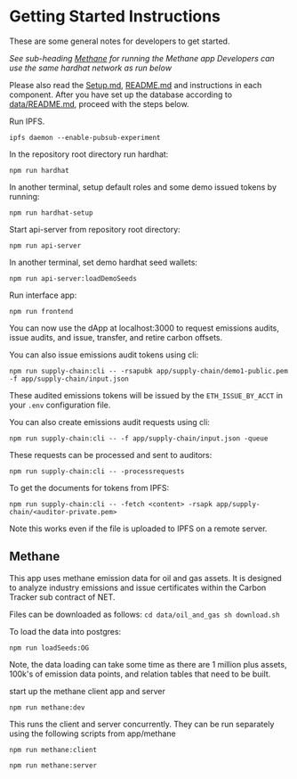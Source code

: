 # Getting Started Instructions

These are some general notes for developers to get started. 

*See sub-heading [Methane](#methane) for running the Methane app*
*Developers can use the same hardhat network as run below* 

Please also read the [Setup.md](./Setup.md), [README.md](./README.md) and instructions in each component.  After you have set up the database according to [data/README.md](data/README.md), proceed with the steps below.

Run IPFS.
```
ipfs daemon --enable-pubsub-experiment
```

In the repository root directory run hardhat:
```
npm run hardhat
```

In another terminal, setup default roles and some demo issued tokens by running:
```
npm run hardhat-setup
```

Start api-server from repository root directory:
```
npm run api-server
```

In another terminal, set demo hardhat seed wallets:
```
npm run api-server:loadDemoSeeds
```

Run interface app:
```
npm run frontend
```

You can now use the dApp at localhost:3000 to request emissions audits, issue audits, and issue, transfer, and retire carbon offsets.  

You can also issue emissions audit tokens using cli:
```
npm run supply-chain:cli -- -rsapubk app/supply-chain/demo1-public.pem -f app/supply-chain/input.json
```

These audited emissions tokens will be issued by the `ETH_ISSUE_BY_ACCT` in your `.env` configuration file.

You can also create emissions audit requests using cli:
```
npm run supply-chain:cli -- -f app/supply-chain/input.json -queue
```

These requests can be processed and sent to auditors:
```
npm run supply-chain:cli -- -processrequests
```

To get the documents for tokens from IPFS:
```
npm run supply-chain:cli -- -fetch <content> -rsapk app/supply-chain/<auditor-private.pem>
```

Note this works even if the file is uploaded to IPFS on a remote server.

## Methane

This app uses methane emission data for oil and gas assets.
It is designed to analyze industry emissions and issue certificates within the Carbon Tracker sub contract of NET.

Files can be downloaded as follows:
``
cd data/oil_and_gas
sh download.sh
``

To load the data into postgres:
```
npm run loadSeeds:OG
```
Note, the data loading can take some time as there are 1 million plus assets, 100k's of emission data points, and relation tables that need to be built.

start up the methane client app and server
``` 
npm run methane:dev
```

This runs the client and server concurrently.
They can be run separately using the following scripts from app/methane 

``` 
npm run methane:client
```
``` 
npm run methane:server
```

